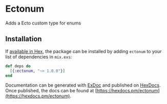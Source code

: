 # Ectonum

Adds a Ecto custom type for enums

## Installation

If [available in Hex](https://hex.pm/docs/publish), the package can be installed
by adding `ectonum` to your list of dependencies in `mix.exs`:

```elixir
def deps do
  [{:ectonum, "~> 1.0.0"}]
end
```

Documentation can be generated with [ExDoc](https://github.com/elixir-lang/ex_doc)
and published on [HexDocs](https://hexdocs.pm). Once published, the docs can
be found at [https://hexdocs.pm/ectonum](https://hexdocs.pm/ectonum).